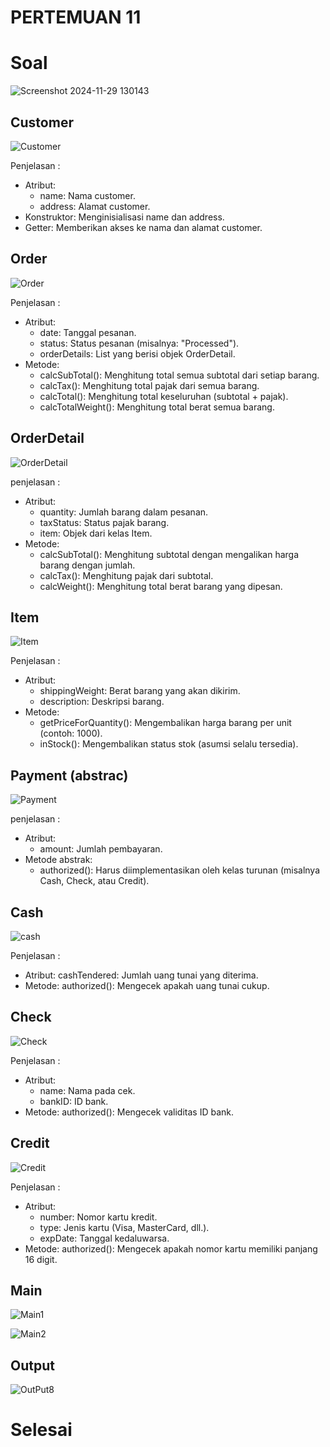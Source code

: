 # PERTEMUAN 11

# Soal

![Screenshot 2024-11-29 130143](https://github.com/user-attachments/assets/b2a572b9-928a-4d3d-9a24-878ea9859596)

## Customer

![Customer](https://github.com/user-attachments/assets/3fab7d58-7ac0-4eab-8bc7-d1410106b2a5)

Penjelasan :
- Atribut:
  - name: Nama customer.
  - address: Alamat customer.
- Konstruktor: Menginisialisasi name dan address.
- Getter: Memberikan akses ke nama dan alamat customer.

## Order

![Order](https://github.com/user-attachments/assets/f333dfc5-da70-4eea-8ef9-7497bdd690a8)

Penjelasan : 
- Atribut:
  - date: Tanggal pesanan.
  - status: Status pesanan (misalnya: "Processed").
  - orderDetails: List yang berisi objek OrderDetail.
- Metode:
  - calcSubTotal(): Menghitung total semua subtotal dari setiap barang.
  - calcTax(): Menghitung total pajak dari semua barang.
  - calcTotal(): Menghitung total keseluruhan (subtotal + pajak).
  - calcTotalWeight(): Menghitung total berat semua barang.
## OrderDetail

![OrderDetail](https://github.com/user-attachments/assets/c151f0e0-28ee-43d7-a2db-42e2270228d6)

penjelasan :
- Atribut:
  - quantity: Jumlah barang dalam pesanan.
  - taxStatus: Status pajak barang.
  - item: Objek dari kelas Item.
- Metode:
  - calcSubTotal(): Menghitung subtotal dengan mengalikan harga barang dengan jumlah.
  - calcTax(): Menghitung pajak dari subtotal.
  - calcWeight(): Menghitung total berat barang yang dipesan.

## Item

![Item](https://github.com/user-attachments/assets/89ba5c87-77f4-4ae7-bfbb-6690a1dbf56e)

Penjelasan :
- Atribut:
  - shippingWeight: Berat barang yang akan dikirim.
  - description: Deskripsi barang.
- Metode:
  - getPriceForQuantity(): Mengembalikan harga barang per unit (contoh: 1000).
  - inStock(): Mengembalikan status stok (asumsi selalu tersedia).
    
## Payment (abstrac)

![Payment](https://github.com/user-attachments/assets/71e76f26-f085-4faf-833f-a87a9ace3295)

penjelasan : 
- Atribut:
  - amount: Jumlah pembayaran.
- Metode abstrak:
  - authorized(): Harus diimplementasikan oleh kelas turunan (misalnya Cash, Check, atau Credit).
    
## Cash

![cash](https://github.com/user-attachments/assets/f2a9f21f-58ec-42a0-bb5b-9d120464e144)

Penjelasan :
- Atribut:
cashTendered: Jumlah uang tunai yang diterima.
- Metode:
authorized(): Mengecek apakah uang tunai cukup.
## Check

![Check](https://github.com/user-attachments/assets/a80f6e41-af2f-469e-94fd-91b6a15205b6)

Penjelasan : 
- Atribut:
  - name: Nama pada cek.
  - bankID: ID bank.
- Metode:
authorized(): Mengecek validitas ID bank.
## Credit

![Credit](https://github.com/user-attachments/assets/104fc0cf-4253-45e5-afdc-4ddf0968a5c1)

Penjelasan :
- Atribut:
  - number: Nomor kartu kredit.
  - type: Jenis kartu (Visa, MasterCard, dll.).
  - expDate: Tanggal kedaluwarsa.
- Metode:
authorized(): Mengecek apakah nomor kartu memiliki panjang 16 digit.
## Main

![Main1](https://github.com/user-attachments/assets/0d81b177-e54b-4052-9eba-a63847a5f1be)

![Main2](https://github.com/user-attachments/assets/08a4c354-90be-4394-b2b7-cb3013ebfbcb)

## Output

![OutPut8](https://github.com/user-attachments/assets/0ab7e668-2adc-4eda-8880-72b9fb4709b2)

# Selesai

